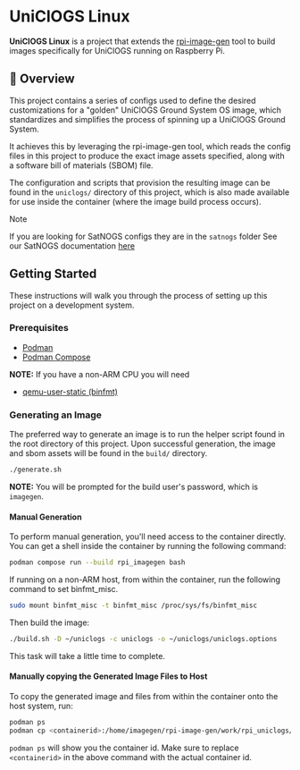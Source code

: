 # UniClOGS Linux

**UniClOGS Linux** is a project that extends the
[rpi-image-gen](https://github.com/raspberrypi/rpi-image-gen)
tool to build images specifically for UniClOGS running on Raspberry Pi.

## 📖 Overview

This project contains a series of configs used to define the desired
customizations for a "golden" UniClOGS Ground System OS image, which
standardizes and simplifies the process of spinning up a UniClOGS Ground System.

It achieves this by leveraging the rpi-image-gen tool, which reads the config
files in this project to produce the exact image assets specified, along with a
software bill of materials (SBOM) file.

The configuration and scripts that provision the resulting image can be found in
the `uniclogs/` directory of this project, which is also made available for use
inside the container (where the image build process occurs).


> [!NOTE]
> If you are looking for SatNOGS configs they are in the `satnogs` folder
> See our SatNOGS documentation [here](satnogs/README.md)


## Getting Started

These instructions will walk you through the process of setting up this project
on a development system.

### Prerequisites
- [Podman](https://podman.io/docs/installation) 
- [Podman Compose](https://github.com/containers/podman-compose)

**NOTE:** If you have a non-ARM CPU you will need
- [qemu-user-static (binfmt)](https://www.qemu.org/docs/master/about/emulation.html)

### Generating an Image

The preferred way to generate an image is to run the helper script found in the
root directory of this project. Upon successful generation, the image and sbom
assets will be found in the `build/` directory.

```sh
./generate.sh
```

**NOTE:** You will be prompted for the build user's password, which is
`imagegen`.

#### Manual Generation

To perform manual generation, you'll need access to the container directly. You
can get a shell inside the container by running the following command:

```sh
podman compose run --build rpi_imagegen bash
```

If running on a non-ARM host, from within the container, run the following
command to set binfmt_misc.

```sh
sudo mount binfmt_misc -t binfmt_misc /proc/sys/fs/binfmt_misc
```

Then build the image:

```sh
./build.sh -D ~/uniclogs -c uniclogs -o ~/uniclogs/uniclogs.options
```

This task will take a little time to complete.

#### Manually copying the Generated Image Files to Host

To copy the generated image and files from within the container onto the host
system, run:

```sh
podman ps
podman cp <containerid>:/home/imagegen/rpi-image-gen/work/rpi_uniclogs/deploy /path/to/destination
```

`podman ps` will show you the container id. Make sure to replace `<containerid>`
in the above command with the actual container id.
